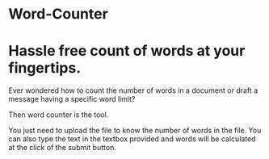 # Word-Counter   
# Hassle free count of words at your fingertips.
Ever wondered how to count the number of words in a document or draft a message having a specific word limit?

Then word counter is the tool.

You just need to upload the file to know the number of words in the file.
You can also type the text in the textbox provided and words will be calculated at the click of the submit button.


